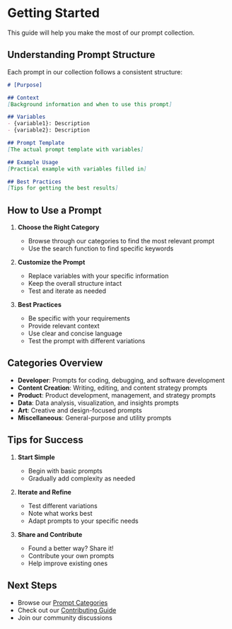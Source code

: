 # Getting Started

This guide will help you make the most of our prompt collection.

## Understanding Prompt Structure

Each prompt in our collection follows a consistent structure:

```markdown
# [Purpose]

## Context
[Background information and when to use this prompt]

## Variables
- {variable1}: Description
- {variable2}: Description

## Prompt Template
[The actual prompt template with variables]

## Example Usage
[Practical example with variables filled in]

## Best Practices
[Tips for getting the best results]
```

## How to Use a Prompt

1. **Choose the Right Category**
   - Browse through our categories to find the most relevant prompt
   - Use the search function to find specific keywords

2. **Customize the Prompt**
   - Replace variables with your specific information
   - Keep the overall structure intact
   - Test and iterate as needed

3. **Best Practices**
   - Be specific with your requirements
   - Provide relevant context
   - Use clear and concise language
   - Test the prompt with different variations

## Categories Overview

- **Developer**: Prompts for coding, debugging, and software development
- **Content Creation**: Writing, editing, and content strategy prompts
- **Product**: Product development, management, and strategy prompts
- **Data**: Data analysis, visualization, and insights prompts
- **Art**: Creative and design-focused prompts
- **Miscellaneous**: General-purpose and utility prompts

## Tips for Success

1. **Start Simple**
   - Begin with basic prompts
   - Gradually add complexity as needed

2. **Iterate and Refine**
   - Test different variations
   - Note what works best
   - Adapt prompts to your specific needs

3. **Share and Contribute**
   - Found a better way? Share it!
   - Contribute your own prompts
   - Help improve existing ones

## Next Steps

- Browse our [Prompt Categories](prompts/overview.md)
- Check out our [Contributing Guide](contributing.md)
- Join our community discussions 